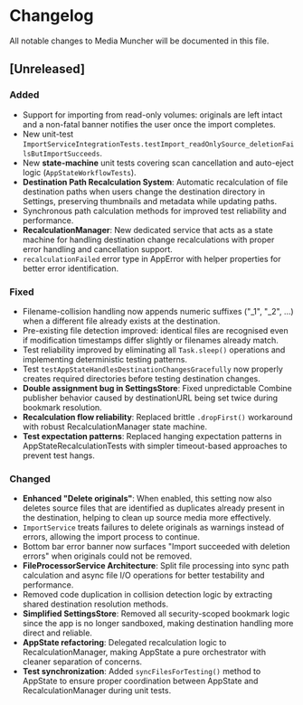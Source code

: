 # Changelog

All notable changes to Media Muncher will be documented in this file.

## [Unreleased]

### Added
- Support for importing from read-only volumes: originals are left intact and a non-fatal banner notifies the user once the import completes.
- New unit-test `ImportServiceIntegrationTests.testImport_readOnlySource_deletionFailsButImportSucceeds`.
- New **state-machine** unit tests covering scan cancellation and auto-eject logic (`AppStateWorkflowTests`).
- **Destination Path Recalculation System**: Automatic recalculation of file destination paths when users change the destination directory in Settings, preserving thumbnails and metadata while updating paths.
- Synchronous path calculation methods for improved test reliability and performance.
- **RecalculationManager**: New dedicated service that acts as a state machine for handling destination change recalculations with proper error handling and cancellation support.
- `recalculationFailed` error type in AppError with helper properties for better error identification.

### Fixed
- Filename-collision handling now appends numeric suffixes ("_1", "_2", …) when a different file already exists at the destination.
- Pre-existing file detection improved: identical files are recognised even if modification timestamps differ slightly or filenames already match.
- Test reliability improved by eliminating all `Task.sleep()` operations and implementing deterministic testing patterns.
- Test `testAppStateHandlesDestinationChangesGracefully` now properly creates required directories before testing destination changes.
- **Double assignment bug in SettingsStore**: Fixed unpredictable Combine publisher behavior caused by destinationURL being set twice during bookmark resolution.
- **Recalculation flow reliability**: Replaced brittle `.dropFirst()` workaround with robust RecalculationManager state machine.
- **Test expectation patterns**: Replaced hanging expectation patterns in AppStateRecalculationTests with simpler timeout-based approaches to prevent test hangs.

### Changed
- **Enhanced "Delete originals"**: When enabled, this setting now also deletes source files that are identified as duplicates already present in the destination, helping to clean up source media more effectively.
- `ImportService` treats failures to delete originals as warnings instead of errors, allowing the import process to continue.
- Bottom bar error banner now surfaces "Import succeeded with deletion errors" when originals could not be removed.
- **FileProcessorService Architecture**: Split file processing into sync path calculation and async file I/O operations for better testability and performance.
- Removed code duplication in collision detection logic by extracting shared destination resolution methods.
- **Simplified SettingsStore**: Removed all security-scoped bookmark logic since the app is no longer sandboxed, making destination handling more direct and reliable.
- **AppState refactoring**: Delegated recalculation logic to RecalculationManager, making AppState a pure orchestrator with cleaner separation of concerns.
- **Test synchronization**: Added `syncFilesForTesting()` method to AppState to ensure proper coordination between AppState and RecalculationManager during unit tests. 